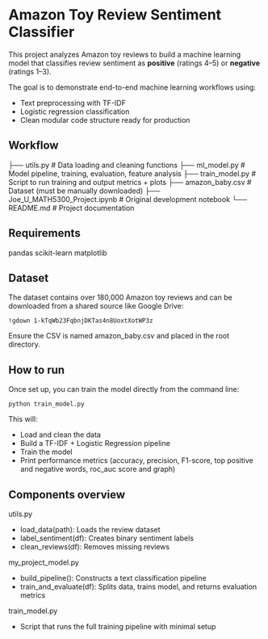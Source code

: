 # Amazon Toy Review Sentiment Classifier

This project analyzes Amazon toy reviews to build a machine learning model that classifies review sentiment as **positive** (ratings 4–5) or **negative** (ratings 1–3).

The goal is to demonstrate end-to-end machine learning workflows using:
- Text preprocessing with TF-IDF
- Logistic regression classification
- Clean modular code structure ready for production

## Workflow
├── utils.py # Data loading and cleaning functions ├── ml_model.py # Model pipeline, training, evaluation, feature analysis ├── train_model.py # Script to run training and output metrics + plots ├── amazon_baby.csv # Dataset (must be manually downloaded) ├── Joe_U_MATH5300_Project.ipynb # Original development notebook └── README.md # Project documentation

## Requirements
pandas
scikit-learn
matplotlib

## Dataset
The dataset contains over 180,000 Amazon toy reviews and can be downloaded from a shared source like Google Drive:

    !gdown 1-kTqWb23FqbnjDKTas4n8UoxtXotWP3z
    
Ensure the CSV is named amazon_baby.csv and placed in the root directory.

## How to run
Once set up, you can train the model directly from the command line:

    python train_model.py

This will:
- Load and clean the data
- Build a TF-IDF + Logistic Regression pipeline
- Train the model
- Print performance metrics (accuracy, precision, F1-score, top positive and negative words, roc_auc score and graph)

## Components overview
utils.py
- load_data(path): Loads the review dataset
- label_sentiment(df): Creates binary sentiment labels
- clean_reviews(df): Removes missing reviews

my_project_model.py

- build_pipeline(): Constructs a text classification pipeline
- train_and_evaluate(df): Splits data, trains model, and returns evaluation metrics

train_model.py

- Script that runs the full training pipeline with minimal setup




    
